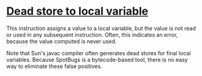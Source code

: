 # [Dead store to local variable](https://spotbugs.readthedocs.io/en/latest/bugDescriptions.html#DLS_DEAD_LOCAL_STORE)

This instruction assigns a value to a local variable,
but the value is not read or used in any subsequent instruction.
Often, this indicates an error, because the value computed is never
used.

Note that Sun's javac compiler often generates dead stores for
final local variables. Because SpotBugs is a bytecode-based tool,
there is no easy way to eliminate these false positives.